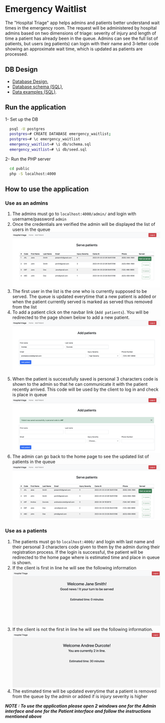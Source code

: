 # Emergency Waitlist

The "Hospital Triage" app helps admins and patients better understand wait times in the emergency room. The request will be administered by hospital admins based on two dimensions of triage: severity of injury and length of time a patient has already been in the queue. Admins can see the full list of patients, but users (eg patients) can login with their name and 3-letter code showing an approximate wait time, which is updated as patients are processed.

## DB Design 

  * [Database Design](/docs/db.md), 
  * [Database schema (SQL)](/db/schema.sql), 
  * [Data examples (SQL)](/db/seed.sql).

## Run the application

1- Set up the DB

```bash
  psql -U postgres
  postgres=# CREATE DATABASE emergency_waitlist;
  postgres=# \c emergency_waitlist
  emergency_waitlist=# \i db/schema.sql
  emergency_waitlist=# \i db/seed.sql
```
2- Run the PHP server

```bash
  cd public
  php -S localhost:4000
```

## How to use the application

### Use as an admins

1. The admins must go to `localhost:4000/admin/` and login with username/password `admin` 
2. Once the credentials are verified the admin will be displayed the list of users in the queue
![ServePatients.](./assets/ServePatients.png)
3. The first user in the list is the one who is currently supposed to be served. The queue is updated everytime that a new patient is added or when the patient currently served is marked as served thus removed from the list
4. To add a patient click on the navbar link (`Add patients`). You will be redirected to the page shown below to add a new patient. 
![addPatients](./assets/addPatients.png)
5. When the patient is successfully saved is personal 3 characters code is shown to the admin so that he can communicate it with the patient recently arrived. This code will be used by the client to log in and check is place in queue
![clientCode](./assets/clientCode.png)
6. The admin can go back to the home page to see the updated list of patients in the queue
![updatedQueue](./assets/updatedQueue.png)

### Use as a patients

1. The patients must go to `localhost:4000/` and login with last name and their personal 3 characters code given to them by the admin during their registration process. If the login is successful, the patient will be redirected to the home page where is estimated time and place in queue is shown. 
2. If the client is first in line he will see the following information
![firstInLine](./assets/firstInLine.png)
3. If the client is not the first in line he will see the following information. 
![regularInLine](./assets/regularInLine.png)
4. The estimated time will be updated everytime that a patient is removed from the queue by the admin or added if is injury severity is higher


***NOTE : To use the application please open 2 windows one for the Admin interface and one for the Patient interface and follow the instructions mentioned above***
